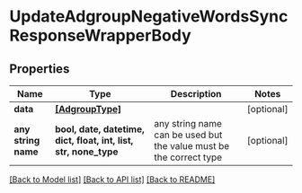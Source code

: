 # UpdateAdgroupNegativeWordsSyncResponseWrapperBody


## Properties
Name | Type | Description | Notes
------------ | ------------- | ------------- | -------------
**data** | [**[AdgroupType]**](AdgroupType.md) |  | [optional] 
**any string name** | **bool, date, datetime, dict, float, int, list, str, none_type** | any string name can be used but the value must be the correct type | [optional]

[[Back to Model list]](../README.md#documentation-for-models) [[Back to API list]](../README.md#documentation-for-api-endpoints) [[Back to README]](../README.md)


